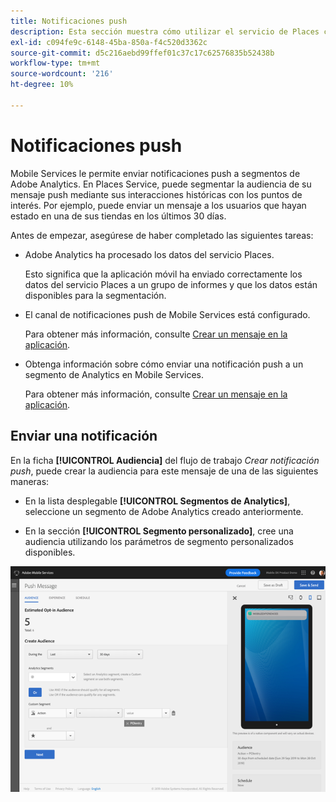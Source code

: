 ```yaml
---
title: Notificaciones push
description: Esta sección muestra cómo utilizar el servicio de Places con notificaciones push.
exl-id: c094fe9c-6148-45ba-850a-f4c520d3362c
source-git-commit: d5c216aebd99ffef01c37c17c62576835b52438b
workflow-type: tm+mt
source-wordcount: '216'
ht-degree: 10%

---
```


# Notificaciones push

Mobile Services le permite enviar notificaciones push a segmentos de Adobe Analytics. En Places Service, puede segmentar la audiencia de su mensaje push mediante sus interacciones históricas con los puntos de interés. Por ejemplo, puede enviar un mensaje a los usuarios que hayan estado en una de sus tiendas en los últimos 30 días.

Antes de empezar, asegúrese de haber completado las siguientes tareas:

* Adobe Analytics ha procesado los datos del servicio Places.

  Esto significa que la aplicación móvil ha enviado correctamente los datos del servicio Places a un grupo de informes y que los datos están disponibles para la segmentación.

* El canal de notificaciones push de Mobile Services está configurado.

  Para obtener más información, consulte [Crear un mensaje en la aplicación](https://experienceleague.adobe.com/docs/discontinued/using/mobile-services.html?lang=es).

* Obtenga información sobre cómo enviar una notificación push a un segmento de Analytics en Mobile Services.

  Para obtener más información, consulte [Crear un mensaje en la aplicación](https://experienceleague.adobe.com/docs/discontinued/using/mobile-services.html?lang=es).

## Enviar una notificación

En la ficha **[!UICONTROL Audiencia]** del flujo de trabajo *Crear notificación push*, puede crear la audiencia para este mensaje de una de las siguientes maneras:

* En la lista desplegable **[!UICONTROL Segmentos de Analytics]**, seleccione un segmento de Adobe Analytics creado anteriormente.

* En la sección **[!UICONTROL Segmento personalizado]**, cree una audiencia utilizando los parámetros de segmento personalizados disponibles.

![configurando un mensaje push](/help/assets/push-set-up.png)
